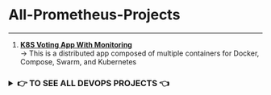 # All-Prometheus-Projects

<hr>

1. **[K8S Voting App With Monitoring](https://github.com/Kartikpawar143/k8s-voting-app-with-monitoring.git)** <br>
   →  This is a distributed app composed of multiple containers for Docker, Compose, Swarm, and Kubernetes

<h3> <details>
<summary> 👉 TO SEE ALL DEVOPS PROJECTS 👈 </summary><br><b>

  - **[CLICK HERE 👊](https://github.com/Kartikpawar143/All-DevOps-Projects)**

</b></details> </h3>
